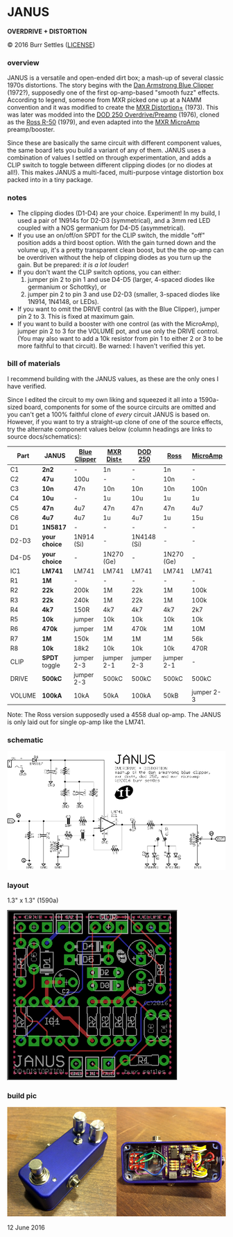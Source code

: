 # JANUS

**OVERDRIVE + DISTORTION**

© 2016 Burr Settles ([LICENSE](../../LICENSE.md))


### overview

JANUS is a versatile and open-ended dirt box; a mash-up of several classic 1970s distortions. The story begins with the [Dan Armstrong Blue Clipper](http://www.effectsdatabase.com/model/danarmstrong/blueclipper) (1972?), supposedly one of the first op-amp-based "smooth fuzz" effects. According to legend, someone from MXR picked one up at a NAMM convention and it was modified to create the [MXR Distortion+](https://en.wikipedia.org/wiki/MXR_Distortion_%2B) (1973). This was later was modded into the [DOD 250 Overdrive/Preamp](http://www.effectsdatabase.com/model/dod/first/250) (1976), cloned as the [Ross R-50](http://www.effectsdatabase.com/model/ross/r50) (1979), and even adapted into the [MXR MicroAmp](http://www.jimdunlop.com/product/m133-micro-amp) preamp/booster.

Since these are basically the same circuit with different component values, the same board lets you build a variant of any of them. JANUS uses a combination of values I settled on through experimentation, and adds a CLIP switch to toggle between different clipping diodes (or no diodes at all!). This makes JANUS a multi-faced, multi-purpose vintage distortion box packed into in a tiny package.


### notes

* The clipping diodes (D1-D4) are your choice. Experiment! In my build, I used a pair of 1N914s for D2-D3 (symmetrical), and a 3mm red LED coupled with a NOS germanium for D4-D5 (asymmetrical).
* If you use an on/off/on SPDT for the CLIP switch, the middle "off" position adds a third boost option. With the gain turned down and the volume up, it's a pretty transparent clean boost, but the the op-amp can be overdriven without the help of clipping diodes as you turn up the gain. But be prepared: _it is a lot louder_!
* If you don't want the CLIP switch options, you can either:
  1. jumper pin 2 to pin 1 and use D4-D5 (larger, 4-spaced diodes like germanium or Schottky), or
  2. jumper pin 2 to pin 3 and use D2-D3 (smaller, 3-spaced diodes like 1N914, 1N4148, or LEDs).
* If you want to omit the DRIVE control (as with the Blue Clipper), jumper pin 2 to 3. This is fixed at maximum gain.
* If you want to build a booster with one control (as with the MicroAmp), jumper pin 2 to 3 for the VOLUME pot, and use only the DRIVE control. (You may also want to add a 10k resistor from pin 1 to either 2 or 3 to be more faithful to that circuit). Be warned: I haven't verified this yet.


### bill of materials

I recommend building with the JANUS values, as these are the only ones I have verified.

Since I edited the circuit to my own liking and squeezed it all into a 1590a-sized board, components for some of the source circuits are omitted and you can't get a 100% faithful clone of _every_ circuit JANUS is based on. However, if you want to try a straight-up clone of one of the source effects, try the alternate component values below (column headings are links to source docs/schematics):

Part | **JANUS** | [Blue Clipper](http://tonepad.com/project.asp?id=49) | [MXR Dist+](http://tonepad.com/project.asp?id=2) | [DOD 250](https://sites.google.com/site/snmavronis/NeoClassicFX/741overdrive/research) | [Ross](http://www.home-wrecker.com/ross_distortion_tan.png) | [MicroAmp](http://www.electrosmash.com/mxr-microamp)
--- | --- | --- | --- | --- | --- | ---
C1 | **2n2** | - | 1n | - | 1n | -
C2 | **47u** | 100u | - | - | 10n | -
C3 | **10n** | 47n | 10n | 10n | 10n | 100n
C4 | **10u** | - | 1u | 10u | 1u | 1u
C5 | **47n** | 4u7 | 47n | 47n | 47n | 4u7
C6 | **4u7** | 4u7 | 1u | 4u7 | 1u | 15u
D1 | **1N5817** | - | - | - | - | -
D2-D3 | **your choice** | 1N914 (Si) | - | 1N4148 (Si) | - | -
D4-D5 | **your choice** | - | 1N270 (Ge) | - | 1N270 (Ge) | -
IC1 | **LM741** | LM741 | LM741 | LM741 | LM741 | LM741
R1 | **1M** | - | - | - | - | -
R2 | **22k** | 200k | 1M | 22k | 1M | 100k
R3 | **22k** | 240k | 1M | 22k | 1M | 100k
R4 | **4k7** | 150R | 4k7 | 4k7 | 4k7 | 2k7
R5 | **10k** | jumper | 10k | 10k | 10k | 10k
R6 | **470k** | jumper | 1M | 470k | 1M | 10M
R7 | **1M** | 150k | 1M | 1M | 1M | 56k
R8 | **10k** | 18k2 | 10k | 10k | 10k | 470R
CLIP | **SPDT** toggle | jumper 2-3 | jumper 2-1 | jumper 2-3 | jumper 2-1 | -
DRIVE | **500kC** | jumper 2-3 | 500kC | 500kC | 500kC | 500kC
VOLUME | **100kA** | 10kA | 50kA | 100kA | 50kB | jumper 2-3

Note: The Ross version supposedly used a 4558 dual op-amp. The JANUS is only laid out for single op-amp like the LM741.


### schematic

![schematic](schematic.png "JANUS")


### layout

1.3" x 1.3" (1590a)

![layout](layout.png "JANUS")


### build pic

![layout](janus_build_20160612.jpg "JANUS")

12 June 2016
